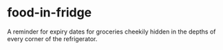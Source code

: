 # food-in-fridge
A reminder for expiry dates for groceries cheekily hidden in the depths of every corner of the refrigerator. 
